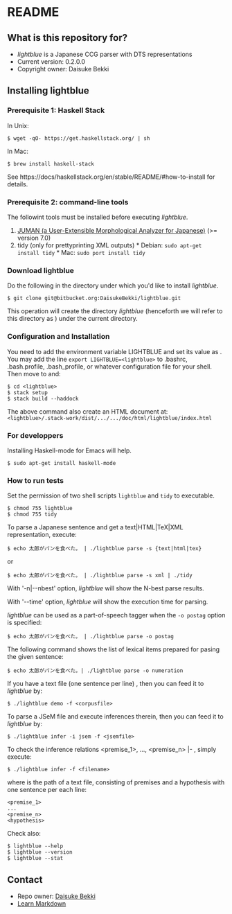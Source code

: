 # README
## What is this repository for?

* *lightblue* is a Japanese CCG parser with DTS representations
* Current version: 0.2.0.0
* Copyright owner: Daisuke Bekki


## Installing lightblue
### Prerequisite 1: Haskell Stack
In Unix:
```
$ wget -qO- https://get.haskellstack.org/ | sh
```
In Mac:
```
$ brew install haskell-stack
```
See https://docs/haskellstack.org/en/stable/README/#how-to-install for details.

### Prerequisite 2: command-line tools
The followint tools must be installed before executing *lightblue*.

  1. [JUMAN (a User-Extensible Morphological Analyzer for Japanese)](http://nlp.ist.i.kyoto-u.ac.jp/EN/index.php?JUMAN) (>= version 7.0)
  1. tidy (only for prettyprinting XML outputs)
    * Debian: `sudo apt-get install tidy`
    * Mac: `sudo port install tidy`

<!--
  1. blas and lapack\
     `sudo apt-get install libblas-dev liblapack-dev`
-->

### Download lightblue
Do the following in the directory under which you'd like to install *lightblue*.
```
$ git clone git@bitbucket.org:DaisukeBekki/lightblue.git
```
This operation will create the directory *lightblue* (henceforth we will refer to this directory as <lightblue>) under the current directory.

### Configuration and Installation
You need to add the environment variable LIGHTBLUE and set its value as <lightblue>.  You may add the line `export LIGHTBLUE=<lightblue>` to .bashrc, .bash.profile, .bash_profile, or whatever configuration file for your shell.  Then move to <lightblue> and:
```
$ cd <lightblue>
$ stack setup
$ stack build --haddock
```

The above command also create an HTML document at: `<lightblue>/.stack-work/dist/.../.../doc/html/lightblue/index.html`

### For developpers ###
Installing Haskell-mode for Emacs will help.
```
$ sudo apt-get install haskell-mode
```

### How to run tests
Set the permission of two shell scripts `lightblue` and `tidy` to executable.
```
$ chmod 755 lightblue
$ chmod 755 tidy
```

To parse a Japanese sentence and get a text|HTML|TeX|XML representation, execute:
```
$ echo 太郎がパンを食べた。 | ./lightblue parse -s {text|html|tex}
```
or
```
$ echo 太郎がパンを食べた。 | ./lightblue parse -s xml | ./tidy
```

With '-n|--nbest' option, *lightblue* will show the N-best parse results.

With '--time' option, *lightblue* will show the execution time for parsing.

*lightblue* can be used as a part-of-speech tagger when the `-o postag` option is specified:
```
$ echo 太郎がパンを食べた。 | ./lightblue parse -o postag
```

The following command shows the list of lexical items prepared for pasing the given sentence:
```
$ echo 太郎がパンを食べた。| ./lightblue parse -o numeration
```

If you have a text file (one sentence per line) <corpusfile>, then you can feed it to *lightblue* by:
```
$ ./lightblue demo -f <corpusfile>
```

To parse a JSeM file and execute inferences therein, then you can feed it to *lightblue* by:
```
$ ./lightblue infer -i jsem -f <jsemfile>
```

To check the inference relations <premise_1>, ..., <premise_n> |- <hypothesis>, simply execute:
```
$ ./lightblue infer -f <filename>
```
where <filename> is the path of a text file, consisting of premises and a hypothesis with one sentence per each line:
```
<premise_1>
...
<premise_n>
<hypothesis>
```

Check also:
```
$ lightblue --help
$ lightblue --version
$ lightblue --stat
```

## Contact ##

* Repo owner: [Daisuke Bekki](http://www.is.ocha.ac.jp/~bekki/)
* [Learn Markdown](https://bitbucket.org/tutorials/markdowndemo)